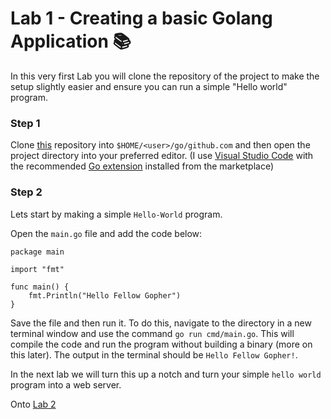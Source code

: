 # Lab 1 - Creating a basic Golang Application :books:

In this very first Lab you will clone the repository of the project to make the setup slightly easier and ensure you can run a simple "Hello world" program.

### Step 1

Clone [this](https://github.com/IBMDeveloperUK/cloud-hosted-twitter-bot-workshop.git) repository into `$HOME/<user>/go/github.com` and then open the project directory into your preferred editor. (I use [Visual Studio Code](https://code.visualstudio.com/) with the recommended [Go extension](https://code.visualstudio.com/docs/languages/go) installed from the marketplace)

### Step 2

Lets start by making a simple `Hello-World` program.

Open the `main.go` file and add the code below:

```golang
package main

import "fmt"

func main() {
    fmt.Println("Hello Fellow Gopher")
}
```

Save the file and then run it. To do this, navigate to the directory in a new terminal window and use the command `go run cmd/main.go`. This will compile the code and run the program without building a binary (more on this later). The output in the terminal should be `Hello Fellow Gopher!`.

In the next lab we will turn this up a notch and turn your simple `hello world` program into a web server.

Onto [Lab 2](./lab-2.md)
